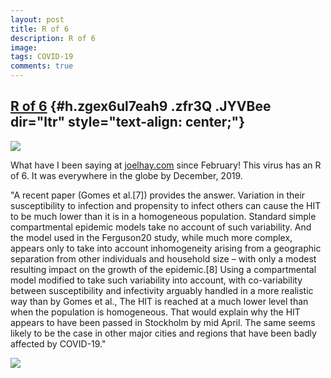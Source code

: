 ```yaml
---
layout: post
title: R of 6
description: R of 6
image: 
tags: COVID-19
comments: true
---
```


[R of 6](https://www.google.com/url?q=https%3A%2F%2Fjudithcurry.com%2F2020%2F05%2F10%2Fwhy-herd-immunity-to-covid-19-is-reached-much-earlier-than-thought%2F&sa=D&sntz=1&usg=AFQjCNGrcFMg73xiR-ypZYrwFKjS_b4oQQ) {#h.zgex6ul7eah9 .zfr3Q .JYVBee dir="ltr" style="text-align: center;"}
----------------------------------------------------------------------------------------------------------------------------------------------------------------------------------------------------------------

[![](https://lh4.googleusercontent.com/GZakKfPCSEqIgluPGroMETVFYKyx_bFN9hwOitplqqCxNAa3Q1kyQGF8wb-wqMaTNctrhKcVDuZ1pWeU9btck9XT4oBXF5SzOmfc_WDm0ntTOuIGJWI=w1280)](https://www.google.com/url?q=https%3A%2F%2Fredcap.med.usc.edu%2Fsurveys%2F%3Fs%3DJ7KEL4YTKT&sa=D&sntz=1&usg=AFQjCNGgmJPVlIxKzdq9Pd16K5HC0kstRQ)

What have I been saying at
[joelhay.com](http://www.google.com/url?q=http%3A%2F%2Fjoelhay.com%2F&sa=D&sntz=1&usg=AFQjCNHbEihJ5-3x9wqjLWiW_9XPH8pB_w)
since February! This virus has an R of 6. It was everywhere in the globe
by December, 2019.

"A recent paper (Gomes et al.[7]) provides the answer. Variation in
their susceptibility to infection and propensity to infect others can
cause the HIT to be much lower than it is in a homogeneous population.
Standard simple compartmental epidemic models take no account of such
variability. And the model used in the Ferguson20 study, while much more
complex, appears only to take into account inhomogeneity arising from a
geographic separation from other individuals and household size – with
only a modest resulting impact on the growth of the epidemic.[8] Using a
compartmental model modified to take such variability into account, with
co-variability between susceptibility and infectivity arguably handled
in a more realistic way than by Gomes et al., The HIT is reached at a
much lower level than when the population is homogeneous. That would
explain why the HIT appears to have been passed in Stockholm by mid
April. The same seems likely to be the case in other major cities and
regions that have been badly affected by COVID-19."

![](https://lh5.googleusercontent.com/f8njgcxJW1K01VMAdAVJyF3AjZ1annwO653dUDwe3ORs5IFNWrK8JuyrmPCiOkkDuwzy3qPdEtDIN60dO-eq_6atcyUGEztVE5MAY0H14ddGegK_IQM=w1280)
